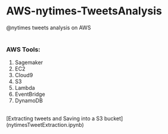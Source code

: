 # AWS-nytimes-TweetsAnalysis
@nytimes tweets analysis on AWS <br>
<br>
### AWS Tools:
 1. Sagemaker
 2. EC2
 3. Cloud9
 4. S3
 5. Lambda
 6. EventBridge
 7. DynamoDB
 
<br>
[Extracting tweets and Saving into a S3 bucket] (nytimesTweetExtraction.ipynb)
